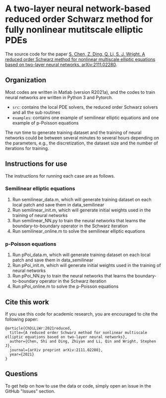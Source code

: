 # A two-layer neural network-based reduced order Schwarz method for fully nonlinear mutitscale elliptic PDEs

The source code for the paper [S. Chen, Z. Ding, Q. Li, S. J. Wright. A reduced order Schwarz method for nonlinear multiscale elliptic equations based on two-layer neural networks. arXiv:2111.02280](https://arxiv.org/abs/2111.02280).

## Organization

Most codes are written in Matlab (version R2021a), and the codes to train neural networks are written in Python 3 and Pytorch. 

- `src`: contains the local PDE solvers, the reduced order Schwarz solvers and all the sub routines
- `examples`: contains one example of semilinear elliptic equations and one example of p-Poisson equations

The run time to generate training dataset and the training of neural networks could be between several minutes to several hours depending on the parameters, e.g., the discretization, the dataset size and the number of iterations for training.

## Instructions for use

The instructions for running each case are as follows.

### Semilinear elliptic equations

1. Run semilinear_data.m, which will generate training dataset on each local patch and save them in data_semilinear
2. Run semilinear_init.m, which will generate initial weights used in the training of neural networks
3. Run semilinear_NN.py to train the neural networks that learns the boundary-to-boundary operator in the Schwarz iteration
4. Run semilinear_online.m to solve the semilinear elliptic equations

### p-Poisson equations

1. Run pPoi_data.m, which will generate training dataset on each local patch and save them in data_semilinear
2. Run pPoi_init.m, which will generate initial weights used in the training of neural networks
3. Run pPoi_NN.py to train the neural networks that learns the boundary-to-boundary operator in the Schwarz iteration
4. Run pPoi_online.m to solve the p-Poisson equations

## Cite this work

If you use this code for academic research, you are encouraged to cite the following paper:

```
@article{ChDiLiWr:2021reduced,
  title={A reduced order Schwarz method for nonlinear multiscale elliptic equations based on two-layer neural networks},
  author={Chen, Shi and Ding, Zhiyan and Li, Qin and Wright, Stephen J},
  journal={arXiv preprint arXiv:2111.02280},
  year={2021}
}
```

## Questions

To get help on how to use the data or code, simply open an issue in the GitHub "Issues" section.